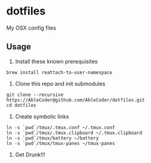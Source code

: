 dotfiles
========

My OSX config files

## Usage

1. Install these known prerequisites

  ```
  brew install reattach-to-user-namespace
  ```

1. Clone this repo and init submodules

  ```
  git clone --recursive https://AbleCoder@github.com/AbleCoder/dotfiles.git
  cd dotfiles
  ```

1. Create symbolic links

  ```
  ln -s `pwd`/tmux/.tmux.conf ~/.tmux.conf
  ln -s `pwd`/tmux/.tmux.clipboard ~/.tmux.clipboard
  ln -s `pwd`/tmux/battery ~/battery
  ln -s `pwd`/tmux/tmux-panes ~/tmux-panes
  ```

1. Get Drunk!!!
